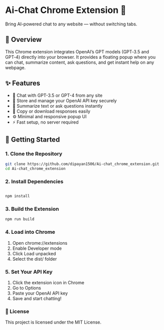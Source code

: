 # Ai‑Chat Chrome Extension 🚀

Bring AI-powered chat to any website — without switching tabs.

## 📄 Overview

This Chrome extension integrates OpenAI’s GPT models (GPT‑3.5 and GPT‑4) directly into your browser. It provides a floating popup where you can chat, summarize content, ask questions, and get instant help on any webpage.

## ✨ Features

- 🧠 Chat with GPT-3.5 or GPT-4 from any site
- 🔑 Store and manage your OpenAI API key securely
- 💬 Summarize text or ask questions instantly
- 📎 Copy or download responses easily
- ⚙️ Minimal and responsive popup UI
- ⚡ Fast setup, no server required

## 🚀 Getting Started

### 1. Clone the Repository

```bash
git clone https://github.com/dipayan1506/Ai-chat_chrome_extension.git
cd Ai-chat_chrome_extension
```

###  2. Install Dependencies
```bash

npm install
```
### 3. Build the Extension
```bash
npm run build
```

 ### 4. Load into Chrome
  1. Open chrome://extensions
  2.  Enable Developer mode
  3.  Click Load unpacked
  4.  Select the dist/ folder

### 5. Set Your API Key

 1. Click the extension icon in Chrome
 2. Go to Options
 3. Paste your OpenAI API key
 4. Save and start chatting!



### 📝 License
This project is licensed under the MIT License.
